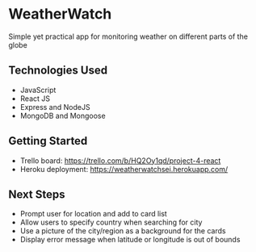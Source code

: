# WeatherWatch

Simple yet practical app for monitoring weather on different parts of the globe

## Technologies Used

* JavaScript
* React JS
* Express and NodeJS
* MongoDB and Mongoose

## Getting Started
* Trello board: https://trello.com/b/HQ2Oy1qd/project-4-react
* Heroku deployment: https://weatherwatchsei.herokuapp.com/

## Next Steps
* Prompt user for location and add to card list
* Allow users to specify country when searching for city
* Use a picture of the city/region as a background for the cards
* Display error message when latitude or longitude is out of bounds

